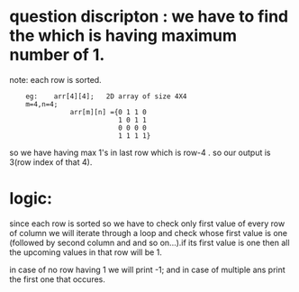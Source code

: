 <!-- # problem link: https://practice.geeksforgeeks.org/problems/row-with-max-1s0023/1?page=2&status[]=unsolved&category[]=Arrays&category[]=Recursion&sortBy=submissions -->

# question discripton : we have to find the which is having maximum number of 1.
note: each row  is sorted.

        eg:    arr[4][4];   2D array of size 4X4
        m=4,n=4;
                   arr[m][n] ={0 1 1 0
                               1 0 1 1
                               0 0 0 0
                               1 1 1 1}
                             
so we have having max 1's in last row which is row-4 .
so our output is 3(row index of that 4).

# logic: 
since each row is sorted so we have to check only first value of every row of column we will iterate through a loop and check whose first value is one (followed by second column and and so on...).if its first value is one then all the upcoming values in that row will be 1.

in case of no row having 1 we will print -1;
and in case of multiple ans print the first one that occures.
